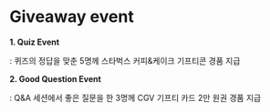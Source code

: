 # Giveaway event

**1. Quiz Event**

 : 퀴즈의 정답을 맞춘 5명께 스타벅스 커피&케이크 기프티콘 경품 지급
 
**2. Good Question Event**

 : Q&A 세션에서 좋은 질문을 한 3명께 CGV 기프티 카드 2만 원권 경품 지급
